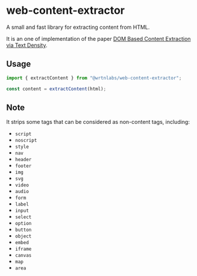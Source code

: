 # web-content-extractor

A small and fast library for extracting content from HTML.

It is an one of implementation of the paper [DOM Based Content Extraction via Text Density](https://ofey.me/assets/pdf/cetd-sigir11.pdf).

## Usage

```ts
import { extractContent } from "@wrtnlabs/web-content-extractor";

const content = extractContent(html);
```

## Note

It strips some tags that can be considered as non-content tags, including:

- `script`
- `noscript`
- `style`
- `nav`
- `header`
- `footer`
- `img`
- `svg`
- `video`
- `audio`
- `form`
- `label`
- `input`
- `select`
- `option`
- `button`
- `object`
- `embed`
- `iframe`
- `canvas`
- `map`
- `area`
